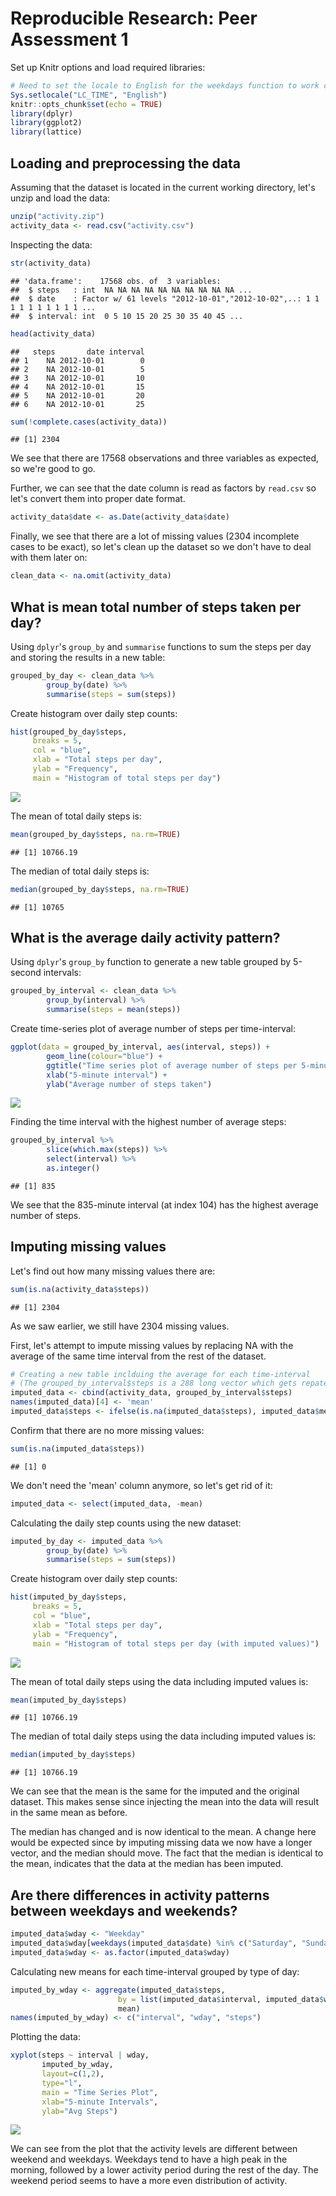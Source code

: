 # Reproducible Research: Peer Assessment 1

Set up Knitr options and load required libraries:


```r
# Need to set the locale to English for the weekdays function to work correctly on non-English systems.
Sys.setlocale("LC_TIME", "English")
knitr::opts_chunk$set(echo = TRUE)
library(dplyr)
library(ggplot2)
library(lattice)
```


## Loading and preprocessing the data

Assuming that the dataset is located in the current working directory, let's unzip and load the data:


```r
unzip("activity.zip")
activity_data <- read.csv("activity.csv")
```

Inspecting the data:

```r
str(activity_data)
```

```
## 'data.frame':	17568 obs. of  3 variables:
##  $ steps   : int  NA NA NA NA NA NA NA NA NA NA ...
##  $ date    : Factor w/ 61 levels "2012-10-01","2012-10-02",..: 1 1 1 1 1 1 1 1 1 1 ...
##  $ interval: int  0 5 10 15 20 25 30 35 40 45 ...
```

```r
head(activity_data)
```

```
##   steps       date interval
## 1    NA 2012-10-01        0
## 2    NA 2012-10-01        5
## 3    NA 2012-10-01       10
## 4    NA 2012-10-01       15
## 5    NA 2012-10-01       20
## 6    NA 2012-10-01       25
```

```r
sum(!complete.cases(activity_data))
```

```
## [1] 2304
```

We see that there are 17568 observations and three variables as expected, so we're good to go.

Further, we can see that the date column is read as factors by `read.csv` so let's convert them into proper date format.


```r
activity_data$date <- as.Date(activity_data$date)
```

Finally, we see that there are a lot of missing values (2304 incomplete cases to be exact), so let's clean up the dataset so we don't have to deal with them later on:


```r
clean_data <- na.omit(activity_data)
```

## What is mean total number of steps taken per day?

Using `dplyr`'s `group_by` and `summarise` functions to sum the steps per day and storing the results in a new table:


```r
grouped_by_day <- clean_data %>% 
        group_by(date) %>% 
        summarise(steps = sum(steps))
```

Create histogram over daily step counts:


```r
hist(grouped_by_day$steps, 
     breaks = 5,
     col = "blue", 
     xlab = "Total steps per day", 
     ylab = "Frequency",
     main = "Histogram of total steps per day")
```

![](PA1_template_files/figure-html/unnamed-chunk-7-1.png)<!-- -->

The mean of total daily steps is:

```r
mean(grouped_by_day$steps, na.rm=TRUE)
```

```
## [1] 10766.19
```

The median of total daily steps is:

```r
median(grouped_by_day$steps, na.rm=TRUE)
```

```
## [1] 10765
```


## What is the average daily activity pattern?

Using `dplyr`'s `group_by` function to generate a new table grouped by 5-second intervals:


```r
grouped_by_interval <- clean_data %>% 
        group_by(interval) %>%
        summarise(steps = mean(steps))
```

Create time-series plot of average number of steps per time-interval:


```r
ggplot(data = grouped_by_interval, aes(interval, steps)) +
        geom_line(colour="blue") +
        ggtitle("Time series plot of average number of steps per 5-minute interval") +
        xlab("5-minute interval") +
        ylab("Average number of steps taken")
```

![](PA1_template_files/figure-html/unnamed-chunk-11-1.png)<!-- -->

Finding the time interval with the highest number of average steps:


```r
grouped_by_interval %>%
        slice(which.max(steps)) %>%
        select(interval) %>%
        as.integer()
```

```
## [1] 835
```

We see that the 835-minute interval (at index 104) has the highest average number of steps.

## Imputing missing values

Let's find out how many missing values there are:


```r
sum(is.na(activity_data$steps))
```

```
## [1] 2304
```

As we saw earlier, we still have 2304 missing values.

First, let's attempt to impute missing values by replacing NA with the average of the same time interval from the rest of the dataset. 


```r
# Creating a new table inclduing the average for each time-interval
# (The grouped_by_interval$steps is a 288 long vector which gets repated for each day in the created data frame, in effect giving us the correct average for each time-interval).
imputed_data <- cbind(activity_data, grouped_by_interval$steps)
names(imputed_data)[4] <- 'mean'
imputed_data$steps <- ifelse(is.na(imputed_data$steps), imputed_data$mean, imputed_data$steps)
```

Confirm that there are no more missing values:

```r
sum(is.na(imputed_data$steps))
```

```
## [1] 0
```

We don't need the 'mean' column anymore, so let's get rid of it:

```r
imputed_data <- select(imputed_data, -mean)
```

Calculating the daily step counts using the new dataset:

```r
imputed_by_day <- imputed_data %>% 
        group_by(date) %>% 
        summarise(steps = sum(steps))
```

Create histogram over daily step counts:


```r
hist(imputed_by_day$steps, 
     breaks = 5,
     col = "blue", 
     xlab = "Total steps per day", 
     ylab = "Frequency",
     main = "Histogram of total steps per day (with imputed values)")
```

![](PA1_template_files/figure-html/unnamed-chunk-18-1.png)<!-- -->

The mean of total daily steps using the data including imputed values is:

```r
mean(imputed_by_day$steps)
```

```
## [1] 10766.19
```

The median of total daily steps using the data including imputed values is:

```r
median(imputed_by_day$steps)
```

```
## [1] 10766.19
```

We can see that the mean is the same for the imputed and the original dataset. This makes sense since injecting the mean into the data will result in the same mean as before.

The median has changed and is now identical to the mean. A change here would be expected since by imputing missing data we now have a longer vector, and the median should move. The fact that the median is identical to the mean, indicates that the data at the median has been imputed.


## Are there differences in activity patterns between weekdays and weekends?


```r
imputed_data$wday <- "Weekday"
imputed_data$wday[weekdays(imputed_data$date) %in% c("Saturday", "Sunday")] <- "Weekend"
imputed_data$wday <- as.factor(imputed_data$wday)
```

Calculating new means for each time-interval grouped by type of day:

```r
imputed_by_wday <- aggregate(imputed_data$steps, 
                        by = list(imputed_data$interval, imputed_data$wday),
                        mean)
names(imputed_by_wday) <- c("interval", "wday", "steps")
```


Plotting the data:

```r
xyplot(steps ~ interval | wday, 
       imputed_by_wday, 
       layout=c(1,2), 
       type="l",
       main = "Time Series Plot", 
       xlab="5-minute Intervals", 
       ylab="Avg Steps")
```

![](PA1_template_files/figure-html/unnamed-chunk-23-1.png)<!-- -->

We can see from the plot that the activity levels are different between weekend and weekdays. Weekdays tend to have a high peak in the morning, followed by a lower activity period during the rest of the day. The weekend period seems to have a more even distribution of activity.
